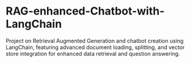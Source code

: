# RAG-enhanced-Chatbot-with-LangChain
Project on Retrieval Augmented Generation and chatbot creation using LangChain, featuring advanced document loading, splitting, and vector store integration for enhanced data retrieval and question answering.
